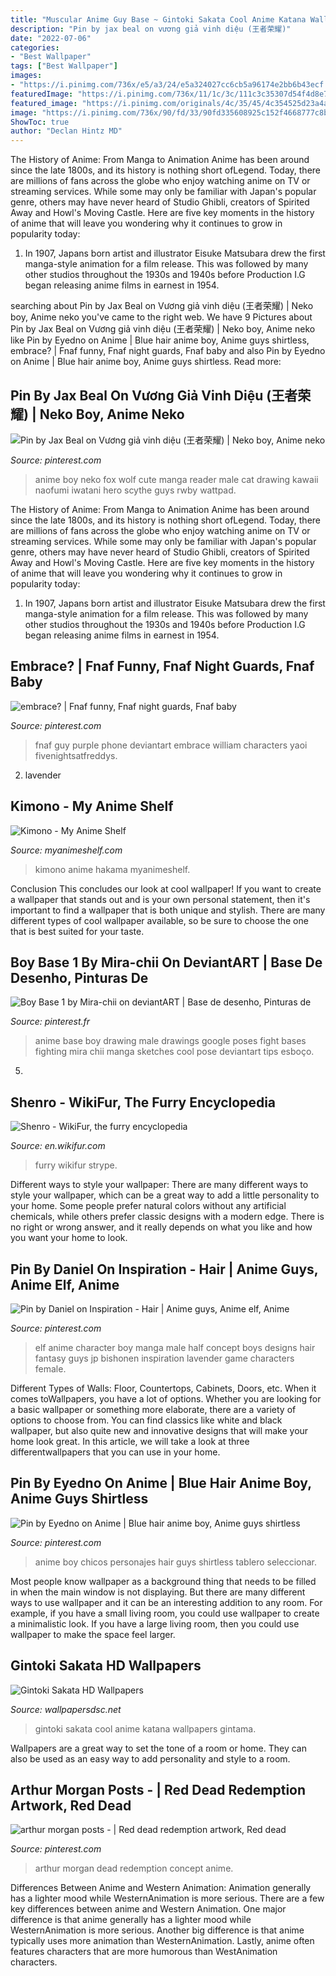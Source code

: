 ```yaml
---
title: "Muscular Anime Guy Base ~ Gintoki Sakata Cool Anime Katana Wallpapers Gintama"
description: "Pin by jax beal on vương giả vinh diệu (王者荣耀)"
date: "2022-07-06"
categories:
- "Best Wallpaper"
tags: ["Best Wallpaper"]
images:
- "https://i.pinimg.com/736x/e5/a3/24/e5a324027cc6cb5a96174e2bb6b43ecf.jpg"
featuredImage: "https://i.pinimg.com/736x/11/1c/3c/111c3c35307d54f4d8e7cbbaa918f80f.jpg"
featured_image: "https://i.pinimg.com/originals/4c/35/45/4c354525d23a4a5c0da28f4a8cb722a0.jpg"
image: "https://i.pinimg.com/736x/90/fd/33/90fd335608925c152f4668777c8bae73.jpg"
ShowToc: true
author: "Declan Hintz MD"
---
```



The History of Anime: From Manga to Animation
Anime has been around since the late 1800s, and its history is nothing short ofLegend. Today, there are millions of fans across the globe who enjoy watching anime on TV or streaming services. While some may only be familiar with Japan's popular genre, others may have never heard of Studio Ghibli, creators of Spirited Away and Howl's Moving Castle. Here are five key moments in the history of anime that will leave you wondering why it continues to grow in popularity today:
1) In 1907, Japans born artist and illustrator Eisuke Matsubara drew the first manga-style animation for a film release. This was followed by many other studios throughout the 1930s and 1940s before Production I.G began releasing anime films in earnest in 1954.

	

		
searching about Pin by Jax Beal on Vương giả vinh diệu (王者荣耀) | Neko boy, Anime neko you've came to the right web. We have 9 Pictures about Pin by Jax Beal on Vương giả vinh diệu (王者荣耀) | Neko boy, Anime neko like Pin by Eyedno on Anime | Blue hair anime boy, Anime guys shirtless, embrace? | Fnaf funny, Fnaf night guards, Fnaf baby and also Pin by Eyedno on Anime | Blue hair anime boy, Anime guys shirtless. Read more:
		
    
## Pin By Jax Beal On Vương Giả Vinh Diệu (王者荣耀) | Neko Boy, Anime Neko

<img loading=lazy src="https://i.pinimg.com/736x/90/fd/33/90fd335608925c152f4668777c8bae73.jpg" onerror="this.onerror=null;this.src='https://tse4.mm.bing.net/th?id=OIP.WmHMCEuTPvUsodIFYhvrKwHaL_&amp;pid=15.1';" alt="Pin by Jax Beal on Vương giả vinh diệu (王者荣耀) | Neko boy, Anime neko">

_Source: pinterest.com_

>anime boy neko fox wolf cute manga reader male cat drawing kawaii naofumi iwatani hero scythe guys rwby wattpad. 

	

The History of Anime: From Manga to Animation
Anime has been around since the late 1800s, and its history is nothing short ofLegend. Today, there are millions of fans across the globe who enjoy watching anime on TV or streaming services. While some may only be familiar with Japan's popular genre, others may have never heard of Studio Ghibli, creators of Spirited Away and Howl's Moving Castle. Here are five key moments in the history of anime that will leave you wondering why it continues to grow in popularity today:
1) In 1907, Japans born artist and illustrator Eisuke Matsubara drew the first manga-style animation for a film release. This was followed by many other studios throughout the 1930s and 1940s before Production I.G began releasing anime films in earnest in 1954.

    
## Embrace? | Fnaf Funny, Fnaf Night Guards, Fnaf Baby

<img loading=lazy src="https://i.pinimg.com/736x/3a/6a/29/3a6a29d1eb60052ade246a6c74539727--fnaf-yaoi-schmidt.jpg" onerror="this.onerror=null;this.src='https://tse4.mm.bing.net/th?id=OIP.Hc9mVoVUIopcFl5t0oIiQwHaJ4&amp;pid=15.1';" alt="embrace? | Fnaf funny, Fnaf night guards, Fnaf baby">

_Source: pinterest.com_

>fnaf guy purple phone deviantart embrace william characters yaoi fivenightsatfreddys. 

	

2. lavender 

    
## Kimono - My Anime Shelf

<img loading=lazy src="https://myanimeshelf.com/eva2/upload/4592bde1f160bb5618c4fd69c4aef8d4/10.jpg" onerror="this.onerror=null;this.src='https://tse3.mm.bing.net/th?id=OIP.oz6v8OtY5Ms01vuBk-EDnAHaLu&amp;pid=15.1';" alt="Kimono - My Anime Shelf">

_Source: myanimeshelf.com_

>kimono anime hakama myanimeshelf. 

	

Conclusion
This concludes our look at cool wallpaper! If you want to create a wallpaper that stands out and is your own personal statement, then it's important to find a wallpaper that is both unique and stylish. There are many different types of cool wallpaper available, so be sure to choose the one that is best suited for your taste.

    
## Boy Base 1 By Mira-chii On DeviantART | Base De Desenho, Pinturas De

<img loading=lazy src="https://i.pinimg.com/originals/4c/35/45/4c354525d23a4a5c0da28f4a8cb722a0.jpg" onerror="this.onerror=null;this.src='https://tse1.mm.bing.net/th?id=OIP.VDsmNrfunajVQ1mB1pBN2AHaEI&amp;pid=15.1';" alt="Boy Base 1 by Mira-chii on deviantART | Base de desenho, Pinturas de">

_Source: pinterest.fr_

>anime base boy drawing male drawings google poses fight bases fighting mira chii manga sketches cool pose deviantart tips esboço. 

	

5.

    
## Shenro - WikiFur, The Furry Encyclopedia

<img loading=lazy src="http://en.wikifur.com/w/images/thumb/2/29/Shenroreffull.jpg/305px-Shenroreffull.jpg" onerror="this.onerror=null;this.src='https://tse2.mm.bing.net/th?id=OIP.T0lOotQmdA4G1p3mpomT2gAAAA&amp;pid=15.1';" alt="Shenro - WikiFur, the furry encyclopedia">

_Source: en.wikifur.com_

>furry wikifur strype. 

	

Different ways to style your wallpaper:
There are many different ways to style your wallpaper, which can be a great way to add a little personality to your home. Some people prefer natural colors without any artificial chemicals, while others prefer classic designs with a modern edge. There is no right or wrong answer, and it really depends on what you like and how you want your home to look.

    
## Pin By Daniel On Inspiration - Hair | Anime Guys, Anime Elf, Anime

<img loading=lazy src="https://i.pinimg.com/736x/e5/a3/24/e5a324027cc6cb5a96174e2bb6b43ecf.jpg" onerror="this.onerror=null;this.src='https://tse3.mm.bing.net/th?id=OIP.bpvSuzLivUWmm-GWUq5KfwHaP2&amp;pid=15.1';" alt="Pin by Daniel on Inspiration - Hair | Anime guys, Anime elf, Anime">

_Source: pinterest.com_

>elf anime character boy manga male half concept boys designs hair fantasy guys jp bishonen inspiration lavender game characters female. 

	

Different Types of Walls: Floor, Countertops, Cabinets, Doors, etc.
When it comes toWallpapers, you have a lot of options. Whether you are looking for a basic wallpaper or something more elaborate, there are a variety of options to choose from. You can find classics like white and black wallpaper, but also quite new and innovative designs that will make your home look great. In this article, we will take a look at three differentwallpapers that you can use in your home.

    
## Pin By Eyedno On Anime | Blue Hair Anime Boy, Anime Guys Shirtless

<img loading=lazy src="https://i.pinimg.com/736x/77/8c/39/778c395412a10a9a55a2aee8ed488d94.jpg" onerror="this.onerror=null;this.src='https://tse4.mm.bing.net/th?id=OIP.Xg7dUBofEYUQeXAjZ27aiQHaMD&amp;pid=15.1';" alt="Pin by Eyedno on Anime | Blue hair anime boy, Anime guys shirtless">

_Source: pinterest.com_

>anime boy chicos personajes hair guys shirtless tablero seleccionar. 

	

Most people know wallpaper as a background thing that needs to be filled in when the main window is not displaying. But there are many different ways to use wallpaper and it can be an interesting addition to any room. For example, if you have a small living room, you could use wallpaper to create a minimalistic look. If you have a large living room, then you could use wallpaper to make the space feel larger.

    
## Gintoki Sakata HD Wallpapers

<img loading=lazy src="http://wallpapersdsc.net/wp-content/uploads/2016/09/Gintoki-Sakata-Pictures.jpg" onerror="this.onerror=null;this.src='https://tse1.mm.bing.net/th?id=OIP.iknWGbahgrnOhUep4Sj4MwHaEK&amp;pid=15.1';" alt="Gintoki Sakata HD Wallpapers">

_Source: wallpapersdsc.net_

>gintoki sakata cool anime katana wallpapers gintama. 

	

Wallpapers are a great way to set the tone of a room or home. They can also be used as an easy way to add personality and style to a room.

    
## Arthur Morgan Posts - | Red Dead Redemption Artwork, Red Dead

<img loading=lazy src="https://i.pinimg.com/736x/11/1c/3c/111c3c35307d54f4d8e7cbbaa918f80f.jpg" onerror="this.onerror=null;this.src='https://tse4.mm.bing.net/th?id=OIP.lhHca8ayeLGbtzS9kfP9DwHaFB&amp;pid=15.1';" alt="arthur morgan posts - | Red dead redemption artwork, Red dead">

_Source: pinterest.com_

>arthur morgan dead redemption concept anime. 

	

Differences Between Anime and Western Animation: Animation generally has a lighter mood while WesternAnimation is more serious.
There are a few key differences between anime and Western Animation. One major difference is that anime generally has a lighter mood while WesternAnimation is more serious. Another big difference is that anime typically uses more animation than WesternAnimation. Lastly, anime often features characters that are more humorous than WestAnimation characters.

